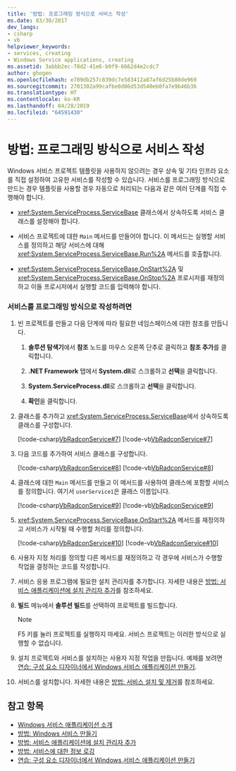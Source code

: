 ```yaml
---
title: '방법: 프로그래밍 방식으로 서비스 작성'
ms.date: 03/30/2017
dev_langs:
- csharp
- vb
helpviewer_keywords:
- services, creating
- Windows Service applications, creating
ms.assetid: 3abbb2ec-78d2-41e6-b9f9-6662d4e2cdc7
author: ghogen
ms.openlocfilehash: e709db257c839dc7e583412a87af6d25b80de969
ms.sourcegitcommit: 2701302a99cafbe0d86d53d540eb0fa7e9b46b36
ms.translationtype: HT
ms.contentlocale: ko-KR
ms.lasthandoff: 04/28/2019
ms.locfileid: "64591430"
---
```

# <a name="how-to-write-services-programmatically"></a>방법: 프로그래밍 방식으로 서비스 작성
Windows 서비스 프로젝트 템플릿을 사용하지 않으려는 경우 상속 및 기타 인프라 요소를 직접 설정하여 고유한 서비스를 작성할 수 있습니다. 서비스를 프로그래밍 방식으로 만드는 경우 템플릿을 사용할 경우 자동으로 처리되는 다음과 같은 여러 단계를 직접 수행해야 합니다.  
  
- <xref:System.ServiceProcess.ServiceBase> 클래스에서 상속하도록 서비스 클래스를 설정해야 합니다.  
  
- 서비스 프로젝트에 대한 `Main` 메서드를 만들어야 합니다. 이 메서드는 실행할 서비스를 정의하고 해당 서비스에 대해 <xref:System.ServiceProcess.ServiceBase.Run%2A> 메서드를 호출합니다.  
  
- <xref:System.ServiceProcess.ServiceBase.OnStart%2A> 및 <xref:System.ServiceProcess.ServiceBase.OnStop%2A> 프로시저를 재정의하고 이들 프로시저에서 실행할 코드를 입력해야 합니다.  
  
### <a name="to-write-a-service-programmatically"></a>서비스를 프로그래밍 방식으로 작성하려면  
  
1. 빈 프로젝트를 만들고 다음 단계에 따라 필요한 네임스페이스에 대한 참조를 만듭니다.  
  
    1. **솔루션 탐색기**에서 **참조** 노드를 마우스 오른쪽 단추로 클릭하고 **참조 추가**를 클릭합니다.  
  
    2. **.NET Framework** 탭에서 **System.dll**로 스크롤하고 **선택**을 클릭합니다.  
  
    3. **System.ServiceProcess.dll**로 스크롤하고 **선택**을 클릭합니다.  
  
    4. **확인**을 클릭합니다.  
  
2. 클래스를 추가하고 <xref:System.ServiceProcess.ServiceBase>에서 상속하도록 클래스를 구성합니다.  
  
     [!code-csharp[VbRadconService#7](../../../samples/snippets/csharp/VS_Snippets_VBCSharp/VbRadconService/CS/MyNewService.cs#7)]
     [!code-vb[VbRadconService#7](../../../samples/snippets/visualbasic/VS_Snippets_VBCSharp/VbRadconService/VB/MyNewService.vb#7)]  
  
3. 다음 코드를 추가하여 서비스 클래스를 구성합니다.  
  
     [!code-csharp[VbRadconService#8](../../../samples/snippets/csharp/VS_Snippets_VBCSharp/VbRadconService/CS/MyNewService.cs#8)]
     [!code-vb[VbRadconService#8](../../../samples/snippets/visualbasic/VS_Snippets_VBCSharp/VbRadconService/VB/MyNewService.vb#8)]  
  
4. 클래스에 대한 `Main` 메서드를 만들고 이 메서드를 사용하여 클래스에 포함할 서비스를 정의합니다. 여기서 `userService1`은 클래스 이름입니다.  
  
     [!code-csharp[VbRadconService#9](../../../samples/snippets/csharp/VS_Snippets_VBCSharp/VbRadconService/CS/MyNewService.cs#9)]
     [!code-vb[VbRadconService#9](../../../samples/snippets/visualbasic/VS_Snippets_VBCSharp/VbRadconService/VB/MyNewService.vb#9)]  
  
5. <xref:System.ServiceProcess.ServiceBase.OnStart%2A> 메서드를 재정의하고 서비스가 시작될 때 수행할 처리를 정의합니다.  
  
     [!code-csharp[VbRadconService#10](../../../samples/snippets/csharp/VS_Snippets_VBCSharp/VbRadconService/CS/MyNewService.cs#10)]
     [!code-vb[VbRadconService#10](../../../samples/snippets/visualbasic/VS_Snippets_VBCSharp/VbRadconService/VB/MyNewService.vb#10)]  
  
6. 사용자 지정 처리를 정의할 다른 메서드를 재정의하고 각 경우에 서비스가 수행할 작업을 결정하는 코드를 작성합니다.  
  
7. 서비스 응용 프로그램에 필요한 설치 관리자를 추가합니다. 자세한 내용은 [방법: 서비스 애플리케이션에 설치 관리자 추가](../../../docs/framework/windows-services/how-to-add-installers-to-your-service-application.md)를 참조하세요.  
  
8. **빌드** 메뉴에서 **솔루션 빌드**를 선택하여 프로젝트를 빌드합니다.  
  
    > [!NOTE]
    >  F5 키를 눌러 프로젝트를 실행하지 마세요. 서비스 프로젝트는 이러한 방식으로 실행할 수 없습니다.  
  
9. 설치 프로젝트와 서비스를 설치하는 사용자 지정 작업을 만듭니다. 예제를 보려면 [연습: 구성 요소 디자이너에서 Windows 서비스 애플리케이션 만들기](../../../docs/framework/windows-services/walkthrough-creating-a-windows-service-application-in-the-component-designer.md).  
  
10. 서비스를 설치합니다. 자세한 내용은 [방법: 서비스 설치 및 제거](../../../docs/framework/windows-services/how-to-install-and-uninstall-services.md)를 참조하세요.  
  
## <a name="see-also"></a>참고 항목

- [Windows 서비스 애플리케이션 소개](../../../docs/framework/windows-services/introduction-to-windows-service-applications.md)
- [방법: Windows 서비스 만들기](../../../docs/framework/windows-services/how-to-create-windows-services.md)
- [방법: 서비스 애플리케이션에 설치 관리자 추가](../../../docs/framework/windows-services/how-to-add-installers-to-your-service-application.md)
- [방법: 서비스에 대한 정보 로깅](../../../docs/framework/windows-services/how-to-log-information-about-services.md)
- [연습: 구성 요소 디자이너에서 Windows 서비스 애플리케이션 만들기](../../../docs/framework/windows-services/walkthrough-creating-a-windows-service-application-in-the-component-designer.md)
